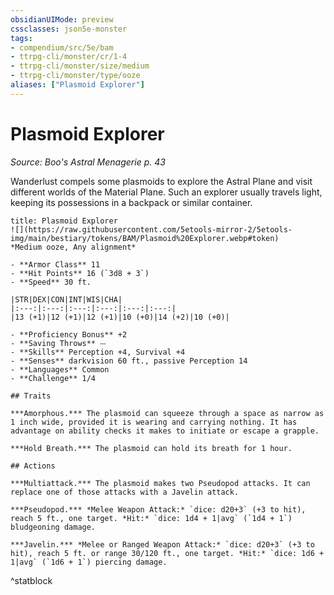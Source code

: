 ```yaml
---
obsidianUIMode: preview
cssclasses: json5e-monster
tags:
- compendium/src/5e/bam
- ttrpg-cli/monster/cr/1-4
- ttrpg-cli/monster/size/medium
- ttrpg-cli/monster/type/ooze
aliases: ["Plasmoid Explorer"]
---
```

# Plasmoid Explorer
*Source: Boo's Astral Menagerie p. 43*  

Wanderlust compels some plasmoids to explore the Astral Plane and visit different worlds of the Material Plane. Such an explorer usually travels light, keeping its possessions in a backpack or similar container.

```ad-statblock
title: Plasmoid Explorer
![](https://raw.githubusercontent.com/5etools-mirror-2/5etools-img/main/bestiary/tokens/BAM/Plasmoid%20Explorer.webp#token)
*Medium ooze, Any alignment*

- **Armor Class** 11 
- **Hit Points** 16 (`3d8 + 3`)
- **Speed** 30 ft.

|STR|DEX|CON|INT|WIS|CHA|
|:---:|:---:|:---:|:---:|:---:|:---:|
|13 (+1)|12 (+1)|12 (+1)|10 (+0)|14 (+2)|10 (+0)|

- **Proficiency Bonus** +2
- **Saving Throws** ⏤
- **Skills** Perception +4, Survival +4
- **Senses** darkvision 60 ft., passive Perception 14
- **Languages** Common
- **Challenge** 1/4

## Traits

***Amorphous.*** The plasmoid can squeeze through a space as narrow as 1 inch wide, provided it is wearing and carrying nothing. It has advantage on ability checks it makes to initiate or escape a grapple.

***Hold Breath.*** The plasmoid can hold its breath for 1 hour.

## Actions

***Multiattack.*** The plasmoid makes two Pseudopod attacks. It can replace one of those attacks with a Javelin attack.

***Pseudopod.*** *Melee Weapon Attack:* `dice: d20+3` (+3 to hit), reach 5 ft., one target. *Hit:* `dice: 1d4 + 1|avg` (`1d4 + 1`) bludgeoning damage.

***Javelin.*** *Melee or Ranged Weapon Attack:* `dice: d20+3` (+3 to hit), reach 5 ft. or range 30/120 ft., one target. *Hit:* `dice: 1d6 + 1|avg` (`1d6 + 1`) piercing damage.
```
^statblock